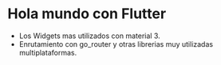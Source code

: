 # Hola mundo con Flutter

* Los Widgets mas utilizados con material 3.
* Enrutamiento con go_router y otras librerias muy utilizadas multiplataformas.